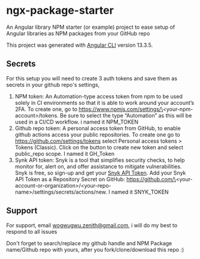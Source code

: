 # ngx-package-starter

An Angular library NPM starter (or example) project to ease setup of Angular libraries as NPM packages from your GitHub repo

This project was generated with [Angular CLI](https://github.com/angular/angular-cli) version 13.3.5.

## Secrets

For this setup you will need to create 3 auth tokens and save them as secrets in your github repo's settings, 
1. NPM token: An Automation-type access token from npm to be used solely in CI environments so that it is able to work around your account’s 2FA. To create one, go to https://www.npmjs.com/settings/\<your-npm-account\>/tokens. Be sure to select the type “Automation” as this will be used in a CI/CD workflow. i named it NPM_TOKEN
2. Github repo token: A personal access token from GitHub, to enable github actions access your public repositories. To create one go to https://github.com/settings/tokens select Personal access tokens > Tokens (Classic). Click on the button to create new token and select public_repo scope. I named it GH_Token
3. Synk API token: Snyk is a tool that simplifies security checks, to help monitor for, alert on, and offer assistance to mitigate vulnerabilities. Snyk is free, so sign-up and get your [Snyk API Token](https://app.snyk.io/account). Add your Snyk API Token as a Repository Secret on GitHub: https://github.com/\<your-account-or-organization\>/\<your-repo-name\>/settings/secrets/actions/new. I named it SNYK_TOKEN

## Support

For support, email wogwugwu.zenith@gmail.com, i will do my best to respond to all issues

Don't forget to search/replace my github handle and NPM Package name/Github repo with yours, after you fork/clone/download this repo :)
